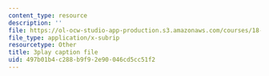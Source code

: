 ```yaml
---
content_type: resource
description: ''
file: https://ol-ocw-studio-app-production.s3.amazonaws.com/courses/18-02sc-multivariable-calculus-fall-2010/497b01b4c288b9f92e90046cd5cc51f2_XmQM5pHxX-o.srt
file_type: application/x-subrip
resourcetype: Other
title: 3play caption file
uid: 497b01b4-c288-b9f9-2e90-046cd5cc51f2
---
```

